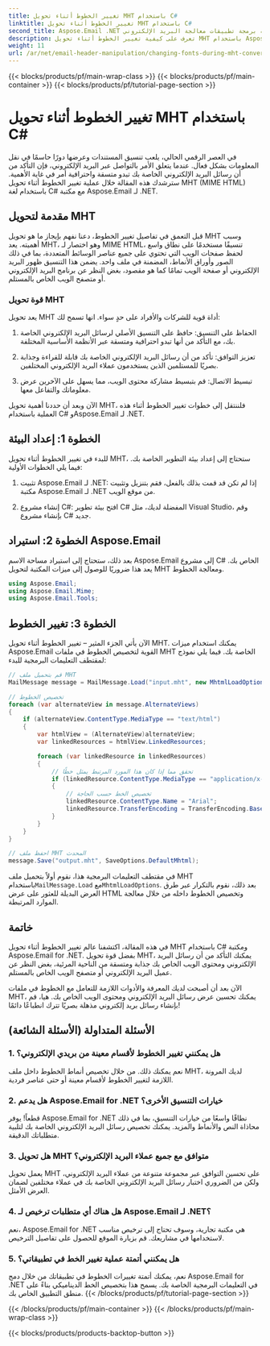 ```yaml
---
title: تغيير الخطوط أثناء تحويل MHT باستخدام C#
linktitle: تغيير الخطوط أثناء تحويل MHT باستخدام C#
second_title: Aspose.Email .NET واجهة برمجة تطبيقات معالجة البريد الإلكتروني
description: تعرف على كيفية تغيير الخطوط أثناء تحويل MHT باستخدام Aspose.Email لـ .NET. دليل خطوة بخطوة مع كود المصدر. مثالي لأرشفة البريد الإلكتروني وإدارة المستندات.
weight: 11
url: /ar/net/email-header-manipulation/changing-fonts-during-mht-conversion-using-csharp/
---
```


{{< blocks/products/pf/main-wrap-class >}}
{{< blocks/products/pf/main-container >}}
{{< blocks/products/pf/tutorial-page-section >}}

# تغيير الخطوط أثناء تحويل MHT باستخدام C#


في العصر الرقمي الحالي، يلعب تنسيق المستندات وعرضها دورًا حاسمًا في نقل المعلومات بشكل فعال. عندما يتعلق الأمر بالتواصل عبر البريد الإلكتروني، فإن التأكد من أن رسائل البريد الإلكتروني الخاصة بك تبدو متسقة واحترافية أمر في غاية الأهمية. سترشدك هذه المقالة خلال عملية تغيير الخطوط أثناء تحويل MHT (MIME HTML) باستخدام لغة C# مع مكتبة Aspose.Email لـ .NET.

## مقدمة لتحويل MHT

قبل التعمق في تفاصيل تغيير الخطوط، دعنا نفهم بإيجاز ما هو تحويل MHT وسبب أهميته. يعد MHT، وهو اختصار لـ MIME HTML، تنسيقًا مستخدمًا على نطاق واسع لحفظ صفحات الويب التي تحتوي على جميع عناصر الوسائط المتعددة، بما في ذلك الصور وأوراق الأنماط، المضمنة في ملف واحد. يضمن هذا التنسيق ظهور البريد الإلكتروني أو صفحة الويب تمامًا كما هو مقصود، بغض النظر عن برنامج البريد الإلكتروني أو متصفح الويب الخاص بالمستلم.

### قوة تحويل MHT

يعد تحويل MHT أداة قوية للشركات والأفراد على حدٍ سواء. انها تسمح لك:

1. الحفاظ على التنسيق: حافظ على التنسيق الأصلي لرسائل البريد الإلكتروني الخاصة بك، مع التأكد من أنها تبدو احترافية ومتسقة عبر الأنظمة الأساسية المختلفة.

2. تعزيز التوافق: تأكد من أن رسائل البريد الإلكتروني الخاصة بك قابلة للقراءة وجذابة بصريًا للمستلمين الذين يستخدمون عملاء البريد الإلكتروني المختلفين.

3. تبسيط الاتصال: قم بتبسيط مشاركة محتوى الويب، مما يسهل على الآخرين عرض معلوماتك والتفاعل معها.

الآن وبعد أن حددنا أهمية تحويل MHT، فلننتقل إلى خطوات تغيير الخطوط أثناء هذه العملية باستخدام C# وAspose.Email لـ .NET.

## الخطوة 1: إعداد البيئة

للبدء في تغيير الخطوط أثناء تحويل MHT، ستحتاج إلى إعداد بيئة التطوير الخاصة بك. فيما يلي الخطوات الأولية:

1. تثبيت Aspose.Email لـ .NET: إذا لم تكن قد قمت بذلك بالفعل، فقم بتنزيل وتثبيت مكتبة Aspose.Email لـ .NET من موقع الويب.

2. إنشاء مشروع C#: افتح بيئة تطوير C# المفضلة لديك، مثل Visual Studio، وقم بإنشاء مشروع C# جديد.

## الخطوة 2: استيراد Aspose.Email

بعد ذلك، ستحتاج إلى استيراد مساحة الاسم Aspose.Email إلى مشروع C# الخاص بك. يعد هذا ضروريًا للوصول إلى ميزات المكتبة لتحويل MHT ومعالجة الخطوط.

```csharp
using Aspose.Email;
using Aspose.Email.Mime;
using Aspose.Email.Tools;
```

## الخطوة 3: تغيير الخطوط

الآن يأتي الجزء المثير – تغيير الخطوط أثناء تحويل MHT. يمكنك استخدام ميزات Aspose.Email القوية لتخصيص الخطوط في ملفات MHT الخاصة بك. فيما يلي نموذج لمقتطف التعليمات البرمجية للبدء:

```csharp
// قم بتحميل ملف MHT
MailMessage message = MailMessage.Load("input.mht", new MhtmlLoadOptions());

// تخصيص الخطوط
foreach (var alternateView in message.AlternateViews)
{
    if (alternateView.ContentType.MediaType == "text/html")
    {
        var htmlView = (AlternateView)alternateView;
        var linkedResources = htmlView.LinkedResources;

        foreach (var linkedResource in linkedResources)
        {
            // تحقق مما إذا كان هذا المورد المرتبط يمثل خطًا
            if (linkedResource.ContentType.MediaType == "application/x-font-ttf")
            {
                // تخصيص الخط حسب الحاجة
                linkedResource.ContentType.Name = "Arial";
                linkedResource.TransferEncoding = TransferEncoding.Base64;
            }
        }
    }
}

// احفظ ملف MHT المحدث
message.Save("output.mht", SaveOptions.DefaultMhtml);
```

 في مقتطف التعليمات البرمجية هذا، نقوم أولاً بتحميل ملف MHT باستخدام`MailMessage.Load` مع`MhtmlLoadOptions`. بعد ذلك، نقوم بالتكرار عبر طرق العرض البديلة للعثور على عرض HTML وتخصيص الخطوط داخله من خلال معالجة الموارد المرتبطة.

## خاتمة

في هذه المقالة، اكتشفنا عالم تغيير الخطوط أثناء تحويل MHT باستخدام C# ومكتبة Aspose.Email for .NET. بفضل قوة تحويل MHT، يمكنك التأكد من أن رسائل البريد الإلكتروني ومحتوى الويب الخاص بك جذابة ومتسقة من الناحية المرئية، بغض النظر عن عميل البريد الإلكتروني أو متصفح الويب الخاص بالمستلم.

الآن بعد أن أصبحت لديك المعرفة والأدوات اللازمة للتعامل مع الخطوط في ملفات MHT، يمكنك تحسين عرض رسائل البريد الإلكتروني ومحتوى الويب الخاص بك. هيا، قم بإنشاء رسائل بريد إلكتروني مذهلة بصريًا تترك انطباعًا دائمًا!

## الأسئلة المتداولة (الأسئلة الشائعة)

### 1. هل يمكنني تغيير الخطوط لأقسام معينة من بريدي الإلكتروني؟

   نعم يمكنك ذلك. من خلال تخصيص أنماط الخطوط داخل ملف MHT، لديك المرونة اللازمة لتغيير الخطوط لأقسام معينة أو حتى عناصر فردية.

### 2. هل يدعم Aspose.Email for .NET خيارات التنسيق الأخرى؟

   قطعاً! يوفر Aspose.Email for .NET نطاقًا واسعًا من خيارات التنسيق، بما في ذلك محاذاة النص والأنماط والمزيد. يمكنك تخصيص رسائل البريد الإلكتروني الخاصة بك لتلبية متطلباتك الدقيقة.

### 3. هل تحويل MHT متوافق مع جميع عملاء البريد الإلكتروني؟

   يعمل تحويل MHT على تحسين التوافق عبر مجموعة متنوعة من عملاء البريد الإلكتروني، ولكن من الضروري اختبار رسائل البريد الإلكتروني الخاصة بك في عملاء مختلفين لضمان العرض الأمثل.

### 4. هل هناك أي متطلبات ترخيص لـ Aspose.Email لـ .NET؟

   نعم، Aspose.Email for .NET هي مكتبة تجارية، وسوف تحتاج إلى ترخيص مناسب لاستخدامها في مشاريعك. قم بزيارة الموقع للحصول على تفاصيل الترخيص.

### 5. هل يمكنني أتمتة عملية تغيير الخط في تطبيقاتي؟

   نعم، يمكنك أتمتة تغييرات الخطوط في تطبيقاتك من خلال دمج Aspose.Email for .NET في التعليمات البرمجية الخاصة بك. يسمح هذا بتخصيص الخط الديناميكي بناءً على منطق التطبيق الخاص بك.
{{< /blocks/products/pf/tutorial-page-section >}}

{{< /blocks/products/pf/main-container >}}
{{< /blocks/products/pf/main-wrap-class >}}

{{< blocks/products/products-backtop-button >}}
